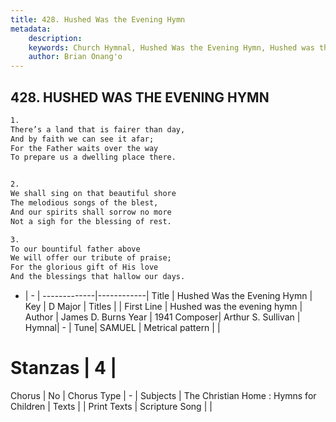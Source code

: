 ```yaml
---
title: 428. Hushed Was the Evening Hymn
metadata:
    description: 
    keywords: Church Hymnal, Hushed Was the Evening Hymn, Hushed was the evening hymn, 
    author: Brian Onang'o
---
```



## 428. HUSHED WAS THE EVENING HYMN

```txt
1.
There’s a land that is fairer than day,
And by faith we can see it afar;
For the Father waits over the way
To prepare us a dwelling place there.


2.
We shall sing on that beautiful shore
The melodious songs of the blest,
And our spirits shall sorrow no more
Not a sigh for the blessing of rest.

3.
To our bountiful father above
We will offer our tribute of praise;
For the glorious gift of His love
And the blessings that hallow our days.
```

- |   -  |
-------------|------------|
Title | Hushed Was the Evening Hymn |
Key | D Major |
Titles |  |
First Line | Hushed was the evening hymn |
Author | James D. Burns
Year | 1941
Composer| Arthur S. Sullivan |
Hymnal|  - |
Tune| SAMUEL |
Metrical pattern | |
# Stanzas | 4 |
Chorus | No |
Chorus Type | - |
Subjects | The Christian Home : Hymns for Children |
Texts |  |
Print Texts | 
Scripture Song |  |
  
